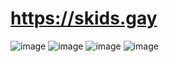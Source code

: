 # https://skids.gay

![image](https://github.com/syntheticlol/skids.gay/assets/130696187/e90b0c31-71a5-4560-bf9f-a0439b2a327a)
![image](https://github.com/syntheticlol/skids.gay/assets/130696187/f1601f1f-65c4-4682-95a2-03a8e72590f4)
![image](https://github.com/syntheticlol/Biolink-Gen/assets/130696187/9fd4d6d2-031d-4614-a3a9-08ebe9f1a46b)
![image](https://github.com/syntheticlol/skids.gay/assets/130696187/8fe7d366-e27e-423e-802b-506fd6299130)
